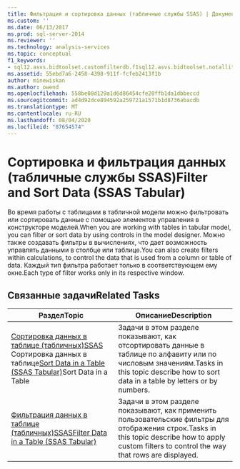 ```yaml
---
title: Фильтрация и сортировка данных (табличные службы SSAS) | Документация Майкрософт
ms.custom: ''
ms.date: 06/13/2017
ms.prod: sql-server-2014
ms.reviewer: ''
ms.technology: analysis-services
ms.topic: conceptual
f1_keywords:
- sql12.asvs.bidtoolset.customfilterdb.f1sql12.asvs.bidtoolset.notallitemsshowing.f1sql12.asvs.bidtoolset.autofiltermenu.f1
ms.assetid: 55ebd7a6-2458-4398-911f-fcfeb2413f1b
author: minewiskan
ms.author: owend
ms.openlocfilehash: 558be08d129a1d6d86454cfe20ffb1da1dbbeccd
ms.sourcegitcommit: ad4d92dce894592a259721a1571b1d8736abacdb
ms.translationtype: MT
ms.contentlocale: ru-RU
ms.lasthandoff: 08/04/2020
ms.locfileid: "87654574"
---
```

# <a name="filter-and-sort-data-ssas-tabular"></a><span data-ttu-id="41e60-102">Сортировка и фильтрация данных (табличные службы SSAS)</span><span class="sxs-lookup"><span data-stu-id="41e60-102">Filter and Sort Data (SSAS Tabular)</span></span>
  <span data-ttu-id="41e60-103">Во время работы с таблицами в табличной модели можно фильтровать или сортировать данные с помощью элементов управления в конструкторе моделей.</span><span class="sxs-lookup"><span data-stu-id="41e60-103">When you are working with tables in tabular model, you can filter or sort data by using controls in the model designer.</span></span> <span data-ttu-id="41e60-104">Можно также создавать фильтры в вычислениях, что дает возможность управлять данными в столбце или таблице.</span><span class="sxs-lookup"><span data-stu-id="41e60-104">You can also create filters within calculations, to control the data that is used from a column or table of data.</span></span> <span data-ttu-id="41e60-105">Каждый тип фильтра работает только в соответствующем ему окне.</span><span class="sxs-lookup"><span data-stu-id="41e60-105">Each type of filter works only in its respective window.</span></span>  
  
## <a name="related-tasks"></a><span data-ttu-id="41e60-106">Связанные задачи</span><span class="sxs-lookup"><span data-stu-id="41e60-106">Related Tasks</span></span>  
  
|<span data-ttu-id="41e60-107">Раздел</span><span class="sxs-lookup"><span data-stu-id="41e60-107">Topic</span></span>|<span data-ttu-id="41e60-108">Описание</span><span class="sxs-lookup"><span data-stu-id="41e60-108">Description</span></span>|  
|-----------|-----------------|  
|<span data-ttu-id="41e60-109">[Сортировка данных в таблице &#40;табличных&#41;SSAS](tabular-models/sort-data-in-a-table-ssas-tabular.md) Сортировка данных в таблице</span><span class="sxs-lookup"><span data-stu-id="41e60-109">[Sort Data in a Table &#40;SSAS Tabular&#41;](tabular-models/sort-data-in-a-table-ssas-tabular.md)Sort Data in a Table</span></span>|<span data-ttu-id="41e60-110">Задачи в этом разделе показывают, как отсортировать данные в таблице по алфавиту или по числовым значениям.</span><span class="sxs-lookup"><span data-stu-id="41e60-110">Tasks in this topic describe how to sort data in a table by letters or by numbers.</span></span>|  
|[<span data-ttu-id="41e60-111">Фильтрация данных в таблице &#40;табличных&#41;SSAS</span><span class="sxs-lookup"><span data-stu-id="41e60-111">Filter Data in a Table &#40;SSAS Tabular&#41;</span></span>](tabular-models/filter-data-in-a-table-ssas-tabular.md)|<span data-ttu-id="41e60-112">Задачи в этом разделе показывают, как применить пользовательские фильтры для отображения строк.</span><span class="sxs-lookup"><span data-stu-id="41e60-112">Tasks in this topic describe how to apply custom filters to control the way that rows are displayed.</span></span>|  
  
  
